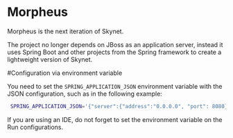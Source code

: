 Morpheus
========

Morpheus is the next iteration of Skynet.

The project no longer depends on JBoss as an application server, instead 
it uses Spring Boot and other projects from the Spring framework to create
a lightweight version of Skynet.

#Configuration via environment variable
 
You need to set the `SPRING_APPLICATION_JSON` environment variable with the JSON configuration, such as in the following example:
 
```bash
 SPRING_APPLICATION_JSON='{"server":{"address":"0.0.0.0", "port": 8080}, "logging":{"file":"morpheus-spring.log"}, "morpheus":{"http":{"user":"cassio", "password":"god"}, "handlerPrivateKey": "213b83392b80ee98c8eb2a9fed9bb84d", "handlerPublicKey": "ef970ffad1f1253a2182a88667233991", "useAPISSLchecking": false, "IDOS_DEBUG": 1, "IDOS_API_URL": "http://127.0.0.1:8000/index.php/1.0"}}' java -jar myapp.jar
 ```
 
If you are using an IDE, do not forget to set the environment variable on the Run configurations.
